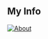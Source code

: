 ## My Info
[![About](https://img.shields.io/badge/About%20Me-FF5733?style=for-the-badge&logo=readme&logoColor=white)](https://yuhu-studio.github.io/)
